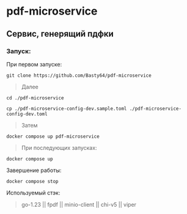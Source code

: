 # pdf-microservice
## Cервис, генерящий пдфки

### Запуск:

При первом запуске:

```shell
git clone https://github.com/Basty64/pdf-microservice
```
>Далее

```shell
cd ./pdf-microservice
```
```shell
cp ./pdf-microservice-config-dev.sample.toml ./pdf-microservice-config-dev.toml
```
>Затем

```shell
docker compose up pdf-microservice
```
>При последующих запусках:
```shell
docker compose up
```

Завершение работы:
```shell
docker compose stop
```


Используемый стэк:
 > go-1.23 || fpdf || minio-client || chi-v5 || viper

